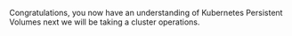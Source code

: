 Congratulations, you now have an understanding of Kubernetes Persistent Volumes next we will be taking a cluster operations.
